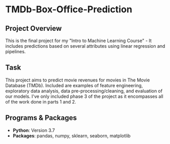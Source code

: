 # TMDb-Box-Office-Prediction

## Project Overview
This is the final project for my "Intro to Machine Learning Course" - It includes predictions based on several attributes using linear regression and pipelines.

## Task
This project aims to predict movie revenues for movies in The Movie Database (TMDb). Included are examples of feature engineering, exploratory data analysis, data pre-processing/cleaning, and evaluation of our models. I've only included phase 3 of the project as it encompasses all of the work done in parts 1 and 2.

## Programs & Packages
- **Python**: Version 3.7
- **Packages**: pandas, numpy, sklearn, seaborn, matplotlib

